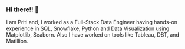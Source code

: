 ### Hi there!! 👋

I am Priti and, I worked as a Full-Stack Data Engineer having hands-on experience in SQL, Snowflake, Python and Data Visualization using Matplotlib, Seaborn.
Also I have worked on tools like Tableau, DBT, and Matillion.
 
 
 
 
 
 
 
<!--
**pps-github22/pps-github22** is a ✨ _special_ ✨ repository because its `README.md` (this file) appears on your GitHub profile.

Here are some ideas to get you started:

- 🔭 I’m currently working on ...
- 🌱 I’m currently learning ...
- 👯 I’m looking to collaborate on ...
- 🤔 I’m looking for help with ...
- 💬 Ask me about ...
- 📫 How to reach me: 
- 😄 Pronouns: ...
- ⚡ Fun fact: ...
-->
